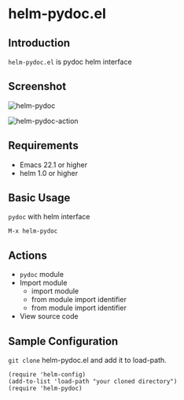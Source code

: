 # helm-pydoc.el

## Introduction
`helm-pydoc.el` is pydoc helm interface


## Screenshot

![helm-pydoc](https://github.com/syohex/emacs-helm-pydoc/raw/master/image/helm-pydoc.png)

![helm-pydoc-action](https://github.com/syohex/emacs-helm-pydoc/raw/master/image/helm-pydoc-action.png)


## Requirements

* Emacs 22.1 or higher
* helm 1.0 or higher


## Basic Usage

`pydoc` with helm interface

    M-x helm-pydoc


## Actions

* `pydoc` module
* Import module
    * import module
    * from module import identifier
    * from module import identifier
* View source code


## Sample Configuration

`git clone` helm-pydoc.el and add it to load-path.

```` elisp
(require 'helm-config)
(add-to-list 'load-path "your cloned directory")
(require 'helm-pydoc)
````

